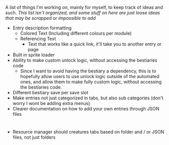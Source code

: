 A list of things I'm working on, mainly for myself, to keep track of ideas and such.
*This list isn't organized, and some stuff on here are just loose ideas that may be scrapped or impossible to add*

* Entry description formatting
	- Colored Text (Including different colours per module)
	- Referencing Text
	    - Text that works like a quick link, it'll take you to another entry or page
* Built in sprite loader
* Ability to make custom unlock logic, without accessing the bestiaries code
	- Since I want to avoid having the bestiary a dependency, this is to hopefully allow users to use unlock logic outside of the automated ones, and allow them to make fully custom logic, without accessing the bestiaries code.
* Different bestiary save per save slot
* Make entries not just categorized in tabs, but also sub categories (don't worry I wont be adding extra menus)
* Clearer documentation on how to add your own entries through JSON files

#

* Resource manager should creatures tabs based on folder and / or JSON files, not just folders